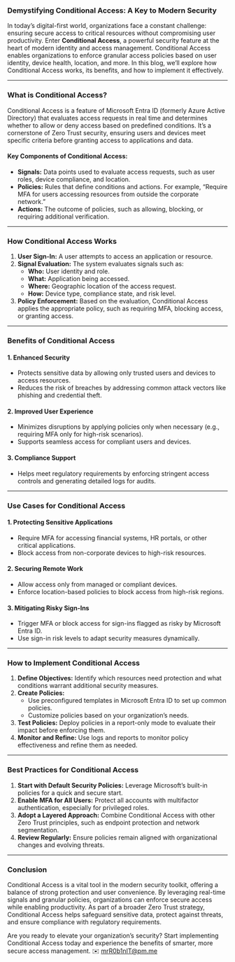 ### **Demystifying Conditional Access: A Key to Modern Security**

In today’s digital-first world, organizations face a constant challenge: ensuring secure access to critical resources without compromising user productivity. Enter **Conditional Access**, a powerful security feature at the heart of modern identity and access management. Conditional Access enables organizations to enforce granular access policies based on user identity, device health, location, and more. In this blog, we’ll explore how Conditional Access works, its benefits, and how to implement it effectively.

---

### **What is Conditional Access?**
Conditional Access is a feature of Microsoft Entra ID (formerly Azure Active Directory) that evaluates access requests in real time and determines whether to allow or deny access based on predefined conditions. It’s a cornerstone of Zero Trust security, ensuring users and devices meet specific criteria before granting access to applications and data.

#### **Key Components of Conditional Access:**
- **Signals:** Data points used to evaluate access requests, such as user roles, device compliance, and location.
- **Policies:** Rules that define conditions and actions. For example, “Require MFA for users accessing resources from outside the corporate network.”
- **Actions:** The outcome of policies, such as allowing, blocking, or requiring additional verification.

---

### **How Conditional Access Works**
1. **User Sign-In:** A user attempts to access an application or resource.
2. **Signal Evaluation:** The system evaluates signals such as:
   - **Who:** User identity and role.
   - **What:** Application being accessed.
   - **Where:** Geographic location of the access request.
   - **How:** Device type, compliance state, and risk level.
3. **Policy Enforcement:** Based on the evaluation, Conditional Access applies the appropriate policy, such as requiring MFA, blocking access, or granting access.

---

### **Benefits of Conditional Access**
#### 1. **Enhanced Security**
- Protects sensitive data by allowing only trusted users and devices to access resources.
- Reduces the risk of breaches by addressing common attack vectors like phishing and credential theft.

#### 2. **Improved User Experience**
- Minimizes disruptions by applying policies only when necessary (e.g., requiring MFA only for high-risk scenarios).
- Supports seamless access for compliant users and devices.

#### 3. **Compliance Support**
- Helps meet regulatory requirements by enforcing stringent access controls and generating detailed logs for audits.

---

### **Use Cases for Conditional Access**
#### **1. Protecting Sensitive Applications**
- Require MFA for accessing financial systems, HR portals, or other critical applications.
- Block access from non-corporate devices to high-risk resources.

#### **2. Securing Remote Work**
- Allow access only from managed or compliant devices.
- Enforce location-based policies to block access from high-risk regions.

#### **3. Mitigating Risky Sign-Ins**
- Trigger MFA or block access for sign-ins flagged as risky by Microsoft Entra ID.
- Use sign-in risk levels to adapt security measures dynamically.

---

### **How to Implement Conditional Access**
1. **Define Objectives:** Identify which resources need protection and what conditions warrant additional security measures.
2. **Create Policies:**
   - Use preconfigured templates in Microsoft Entra ID to set up common policies.
   - Customize policies based on your organization’s needs.
3. **Test Policies:** Deploy policies in a report-only mode to evaluate their impact before enforcing them.
4. **Monitor and Refine:** Use logs and reports to monitor policy effectiveness and refine them as needed.

---

### **Best Practices for Conditional Access**
1. **Start with Default Security Policies:** Leverage Microsoft’s built-in policies for a quick and secure start.
2. **Enable MFA for All Users:** Protect all accounts with multifactor authentication, especially for privileged roles.
3. **Adopt a Layered Approach:** Combine Conditional Access with other Zero Trust principles, such as endpoint protection and network segmentation.
4. **Review Regularly:** Ensure policies remain aligned with organizational changes and evolving threats.

---

### **Conclusion**
Conditional Access is a vital tool in the modern security toolkit, offering a balance of strong protection and user convenience. By leveraging real-time signals and granular policies, organizations can enforce secure access while enabling productivity. As part of a broader Zero Trust strategy, Conditional Access helps safeguard sensitive data, protect against threats, and ensure compliance with regulatory requirements.

Are you ready to elevate your organization’s security? Start implementing Conditional Access today and experience the benefits of smarter, more secure access management.
✉️ [mrR0b1nIT@pm.me](mailto:mrR0b1nIT@pm.me)

